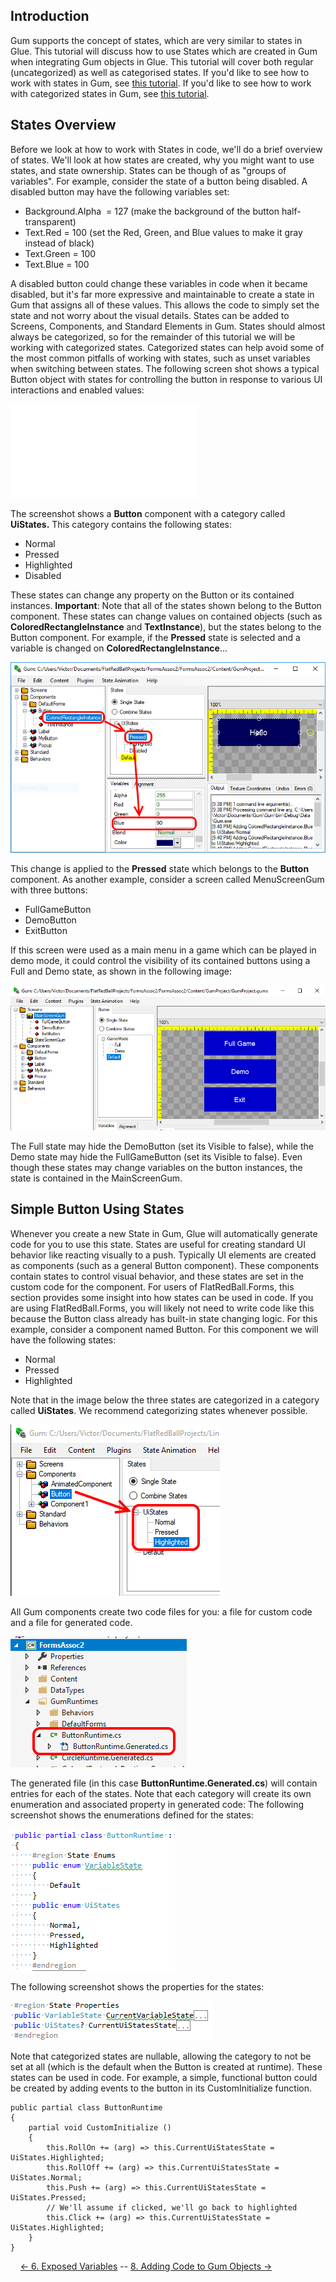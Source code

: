 ## Introduction

Gum supports the concept of states, which are very similar to states in Glue. This tutorial will discuss how to use States which are created in Gum when integrating Gum objects in Glue. This tutorial will cover both regular (uncategorized) as well as categorised states. If you'd like to see how to work with states in Gum, see [this tutorial](http://vchelaru.github.io/Gum/tutorials/Usage%20Guide%20_%20States.html). If you'd like to see how to work with categorized states in Gum, see [this tutorial](http://vchelaru.github.io/Gum/tutorials/Usage%20Guide%20_%20State%20Categories.html).

## States Overview

Before we look at how to work with States in code, we'll do a brief overview of states. We'll look at how states are created, why you might want to use states, and state ownership. States can be though of as "groups of variables". For example, consider the state of a button being disabled. A disabled button may have the following variables set:

-   Background.Alpha  = 127 (make the background of the button half-transparent)
-   Text.Red = 100 (set the Red, Green, and Blue values to make it gray instead of black)
-   Text.Green = 100
-   Text.Blue = 100

A disabled button could change these variables in code when it became disabled, but it's far more expressive and maintainable to create a state in Gum that assigns all of these values. This allows the code to simply set the state and not worry about the visual details. States can be added to Screens, Components, and Standard Elements in Gum. States should almost always be categorized, so for the remainder of this tutorial we will be working with categorized states. Categorized states can help avoid some of the most common pitfalls of working with states, such as unset variables when switching between states. The following screen shot shows a typical Button object with states for controlling the button in response to various UI interactions and enabled values:

[![](/wp-content/uploads/2019/01/img_5c46551c3c3e3-e1548113244713.png.md)](/wp-content/uploads/2019/01/img_5c46551c3c3e3-e1548113244713.png.md)

The screenshot shows a **Button** component with a category called **UiStates.** This category contains the following states:

-   Normal
-   Pressed
-   Highlighted
-   Disabled

These states can change any property on the Button or its contained instances. **Important**: Note that all of the states shown belong to the Button component. These states can change values on contained objects (such as **ColoredRectangleInstance** and **TextInstance**), but the states belong to the Button component. For example, if the **Pressed** state is selected and a variable is changed on **ColoredRectangleInstance**...

![](/media/2019-01-img_5c469f61080fc.png)

This change is applied to the **Pressed** state which belongs to the **Button** component. As another example, consider a screen called MenuScreenGum with three buttons:

-   FullGameButton
-   DemoButton
-   ExitButton

If this screen were used as a main menu in a game which can be played in demo mode, it could control the visibility of its contained buttons using a Full and Demo state, as shown in the following image:  

![](/media/2019-01-img_5c46a3a71db22.png)

The Full state may hide the DemoButton (set its Visible to false), while the Demo state may hide the FullGameButton (set its Visible to false). Even though these states may change variables on the button instances, the state is contained in the MainScreenGum.

## Simple Button Using States

Whenever you create a new State in Gum, Glue will automatically generate code for you to use this state. States are useful for creating standard UI behavior like reacting visually to a push. Typically UI elements are created as components (such as a general Button component). These components contain states to control visual behavior, and these states are set in the custom code for the component. For users of FlatRedBall.Forms, this section provides some insight into how states can be used in code. If you are using FlatRedBall.Forms, you will likely not need to write code like this because the Button class already has built-in state changing logic. For this example, consider a component named Button. For this component we will have the following states:

-   Normal
-   Pressed
-   Highlighted

Note that in the image below the three states are categorized in a category called **UiStates**. We recommend categorizing states whenever possible.

![](/media/2019-01-img_5c4221d8f2808.png)

All Gum components create two code files for you: a file for custom code and a file for generated code.

![](/media/2019-01-img_5c4223b550fb6.png)

The generated file (in this case **ButtonRuntime.Generated.cs**) will contain entries for each of the states. Note that each category will create its own enumeration and associated property in generated code: The following screenshot shows the enumerations defined for the states:

![](/media/2019-01-img_5c4223faa1673.png)

The following screenshot shows the properties for the states:

![](/media/2019-01-img_5c422446353d2.png)

Note that categorized states are nullable, allowing the category to not be set at all (which is the default when the Button is created at runtime). These states can be used in code. For example, a simple, functional button could be created by adding events to the button in its CustomInitialize function.

``` lang:c#
public partial class ButtonRuntime
{
    partial void CustomInitialize () 
    {
        this.RollOn += (arg) => this.CurrentUiStatesState = UiStates.Highlighted;
        this.RollOff += (arg) => this.CurrentUiStatesState = UiStates.Normal;
        this.Push += (arg) => this.CurrentUiStatesState = UiStates.Pressed;
        // We'll assume if clicked, we'll go back to highlighted
        this.Click += (arg) => this.CurrentUiStatesState = UiStates.Highlighted;
    }
}
```

    [\<- 6. Exposed Variables](/documentation/tools/gum/gum-tutorials/tutorials-gum-exposed-variables/.md) -- [8. Adding Code to Gum Objects -\>](/documentation/tools/gum/gum-tutorials/8-adding-code-to-gum-objects/.md)
